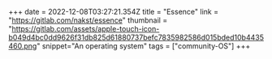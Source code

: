 +++
date = 2022-12-08T03:27:21.354Z
title = "Essence"
link = "https://gitlab.com/nakst/essence"
thumbnail = "https://gitlab.com/assets/apple-touch-icon-b049d4bc0dd9626f31db825d61880737befc7835982586d015bded10b4435460.png"
snippet="An operating system"
tags = ["community-OS"]
+++
